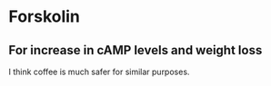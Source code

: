 # Forskolin

## For increase in cAMP levels and weight loss
I think coffee is much safer for similar purposes.
